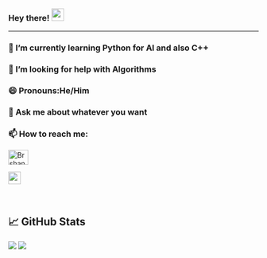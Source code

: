 ### Hey there! <img src="https://media.giphy.com/media/hvRJCLFzcasrR4ia7z/giphy.gif" width="25px">
-------------

### 🌱 I’m currently learning Python for AI and also C++
### 🤔 I’m looking for help with Algorithms
### 😄 Pronouns:He/Him
### 💬 Ask me about whatever you want
### 📫 How to reach me: 

<a href="https://linkedin.com/in/brshank-singh-negi" target="blank"><img align="center" src="https://raw.githubusercontent.com/rahuldkjain/github-profile-readme-generator/master/src/images/icons/Social/linked-in-alt.svg" alt="Brshank" height="30" width="40" />
</a>

<a href="mailto:brsshanksn@gmail.com" target="_blank">
    <img src="https://www.svgrepo.com/show/223047/gmail.svg" width="25px">
</a>
 
 &nbsp;
## &#x1f4c8; GitHub Stats
<img align="center" src="https://github-readme-stats.vercel.app/api?username=Brshank&&count_private=true&&show_icons=true&&theme=synthwave" />
<img align="center" src="https://github-readme-stats.vercel.app/api/top-langs/?username=Brshank&layout=compact&&theme=synthwave" />



<!--

Here are some ideas to get you started:

- 🔭 I’m currently working on ...
- 🌱 I’m currently learning ...
- 👯 I’m looking to collaborate on ...
- 🤔 I’m looking for help with ...
- 💬 Ask me about ...
- 📫 How to reach me: ...
- 😄 Pronouns: ...
- ⚡ Fun fact: ...
-->
<img alt='analytics' src='https://profile-counter.glitch.me/Brshank/count.svg' width='0px'>


